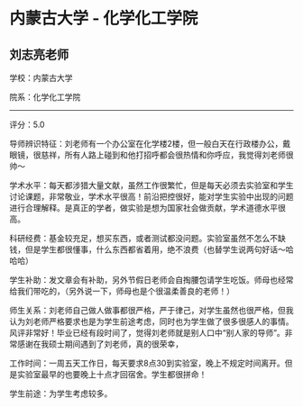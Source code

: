 # 内蒙古大学 - 化学化工学院

## 刘志亮老师

学校：内蒙古大学

院系：化学化工学院

* * *

评分：5.0

导师辨识特征：刘老师有一个办公室在化学楼2楼，但一般白天在行政楼办公，戴眼镜，很慈祥，所有人路上碰到和他打招呼都会很热情和你呼应，我觉得刘老师很帅～

学术水平：每天都涉猎大量文献，虽然工作很繁忙，但是每天必须去实验室和学生讨论课题，非常敬业，学术水平很高！前沿把控很好，能对学生实验中出现的问题进行合理解释。是真正的学者，做实验是想为国家社会做贡献，学术道德水平很高。

科研经费：基金较充足，想买东西，或者测试都没问题。实验室虽然不怎么不缺钱，但是学生都很懂事，什么东西都省着用，绝不浪费（也替学生说两句好话～哈哈哈）

学生补助：发文章会有补助，另外节假日老师会自掏腰包请学生吃饭。师母也经常给我们带吃的，（另外说一下，师母也是个很温柔善良的老师！）

师生关系：刘老师自己做人做事都很严格，严于律己，对学生虽然也很严格，但我认为刘老师严格要求也是为学生前途考虑，同时也为学生做了很多很感人的事情。风评非常好！毕业已经有段时间了，觉得刘老师就是别人口中“别人家的导师”。非常感谢在我硕士期间遇到了刘老师，真的很荣幸，

工作时间：一周五天工作日，每天要求8点30到实验室，晚上不规定时间离开。但是实验室最早的也要晚上十点才回宿舍。学生都很拼命！

学生前途：为学生考虑较多。